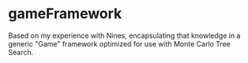 # gameFramework
Based on my experience with Nines, encapsulating that knowledge in a generic "Game" framework optimized for use with Monte Carlo Tree Search.
